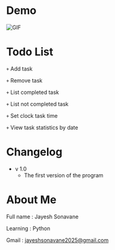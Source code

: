 # Demo

![GIF](images/demo.gif)

# Todo List

<code>+</code> Add task

<code>+</code> Remove task

<code>+</code> List completed task

<code>+</code> List not completed task

<code>+</code> Set clock task time

<code>+</code> View task statistics by date

# Changelog

- v 1.0
  - The first version of the program

# About Me

Full name : Jayesh Sonavane

Learning : Python

Gmail : jayeshsonavane2025@gmail.com
